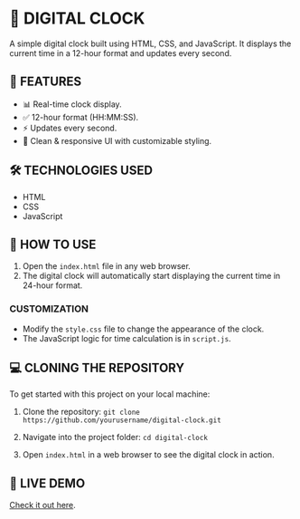# 🎯 DIGITAL CLOCK
A simple digital clock built using HTML, CSS, and JavaScript. It displays the current time in a 12-hour format and updates every second.

## 🚀 FEATURES
- 📊 Real-time clock display.
- ✅ 12-hour format (HH:MM:SS).
- ⚡ Updates every second.
- 🎨 Clean & responsive UI with customizable styling.

## 🛠️ TECHNOLOGIES USED
- HTML
- CSS
- JavaScript

## 🔧 HOW TO USE
1. Open the `index.html` file in any web browser.
2. The digital clock will automatically start displaying the current time in 24-hour format.

### **CUSTOMIZATION**
- Modify the `style.css` file to change the appearance of the clock.
- The JavaScript logic for time calculation is in `script.js`.

## 💻 CLONING THE REPOSITORY
To get started with this project on your local machine:

1. Clone the repository:
   `git clone https://github.com/yourusername/digital-clock.git`

2. Navigate into the project folder:
   `cd digital-clock`

3. Open `index.html` in a web browser to see the digital clock in action.

## 📌 LIVE DEMO
[Check it out here](https://digital-clock-wheat-nu.vercel.app/).


